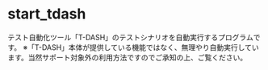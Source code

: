 # start_tdash

テスト自動化ツール「T-DASH」のテストシナリオを自動実行するプログラムです。
※「T-DASH」本体が提供している機能ではなく、無理やり自動実行しています。当然サポート対象外の利用方法ですのでご承知の上、ご覧ください。
